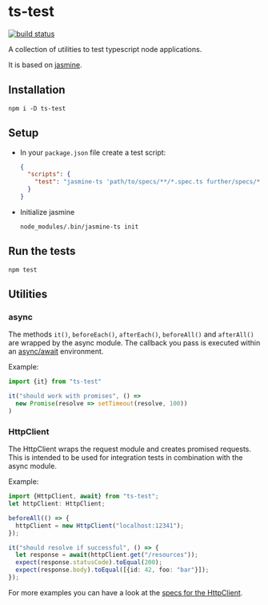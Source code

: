 # ts-test

[![build status](https://api.travis-ci.org/svi3c/ts-test.svg)](https://travis-ci.org/svi3c/ts-test)

A collection of utilities to test typescript node applications.

It is based on [jasmine](https://www.npmjs.com/package/jasmine).

## Installation

```
npm i -D ts-test
```

## Setup

* In your `package.json` file create a test script:

  ```json
  {
    "scripts": {
      "test": "jasmine-ts 'path/to/specs/**/*.spec.ts further/specs/**/*.spec.ts specs/to/exclude/**/*.spec.ts'"
    }
  }
  ```
* Initialize jasmine

  ```
  node_modules/.bin/jasmine-ts init
  ```


## Run the tests

```
npm test
```

## Utilities

### async

The methods `it()`, `beforeEach()`, `afterEach()`, `beforeAll()` and `afterAll()`
are wrapped by the async module.
The callback you pass is executed within an [async/await](https://github.com/yortus/asyncawait) environment.

Example:

```typescript
import {it} from "ts-test"

it("should work with promises", () =>
  new Promise(resolve => setTimeout(resolve, 100))
)
```

### HttpClient

The HttpClient wraps the request module and creates promised requests. This is intended to be used for integration tests
in combination with the async module.

Example:

```typescript
import {HttpClient, await} from "ts-test";
let httpClient: HttpClient;

beforeAll(() => {
  httpClient = new HttpClient("localhost:12341");
});

it("should resolve if successful", () => {
  let response = await(httpClient.get("/resources"));
  expect(response.statusCode).toEqual(200);
  expect(response.body).toEqual([{id: 42, foo: "bar"}]);
});
```

For more examples you can have a look at the [specs for the HttpClient](https://github.com/svi3c/ts-test/blob/master/src/HttpClient.spec.ts).
